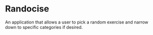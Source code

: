 # Randocise
An application that allows a user to pick a random exercise and narrow down to specific categories if desired.
